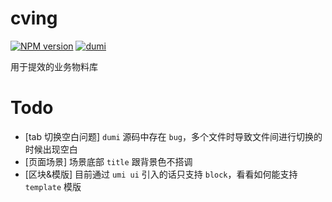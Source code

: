 # cving

[![NPM version](https://img.shields.io/npm/v/cving.svg?style=flat)](https://www.npmjs.com/package/cving)
[![dumi](https://img.shields.io/badge/docs%20by-dumi-blue)](https://github.com/umijs/dumi)

用于提效的业务物料库

# Todo

- [tab 切换空白问题] `dumi` 源码中存在 `bug`，多个文件时导致文件间进行切换的时候出现空白
- [页面场景] 场景底部 `title` 跟背景色不搭调
- [区块&模版] 目前通过 `umi ui` 引入的话只支持 `block`，看看如何能支持 `template` 模版
